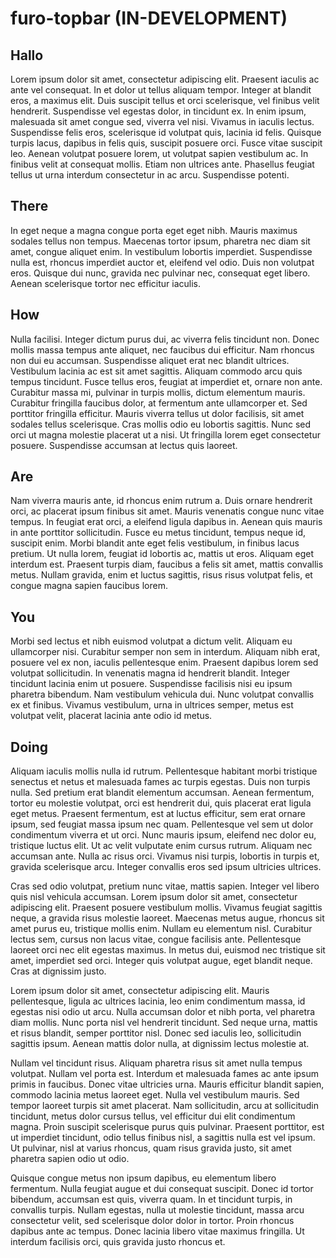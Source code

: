 # furo-topbar (IN-DEVELOPMENT)

## Hallo

Lorem ipsum dolor sit amet, consectetur adipiscing elit. Praesent iaculis ac ante vel consequat. In et dolor ut tellus aliquam tempor. Integer at blandit eros, a maximus elit. Duis suscipit tellus et orci scelerisque, vel finibus velit hendrerit. Suspendisse vel egestas dolor, in tincidunt ex. In enim ipsum, malesuada sit amet congue sed, viverra vel nisi. Vivamus in iaculis lectus. Suspendisse felis eros, scelerisque id volutpat quis, lacinia id felis. Quisque turpis lacus, dapibus in felis quis, suscipit posuere orci. Fusce vitae suscipit leo. Aenean volutpat posuere lorem, ut volutpat sapien vestibulum ac. In finibus velit at consequat mollis. Etiam non ultrices ante. Phasellus feugiat tellus ut urna interdum consectetur in ac arcu. Suspendisse potenti.

## There

In eget neque a magna congue porta eget eget nibh. Mauris maximus sodales tellus non tempus. Maecenas tortor ipsum, pharetra nec diam sit amet, congue aliquet enim. In vestibulum lobortis imperdiet. Suspendisse nulla est, rhoncus imperdiet auctor et, eleifend vel odio. Duis non volutpat eros. Quisque dui nunc, gravida nec pulvinar nec, consequat eget libero. Aenean scelerisque tortor nec efficitur iaculis.

## How

Nulla facilisi. Integer dictum purus dui, ac viverra felis tincidunt non. Donec mollis massa tempus ante aliquet, nec faucibus dui efficitur. Nam rhoncus non dui eu accumsan. Suspendisse aliquet erat nec blandit ultrices. Vestibulum lacinia ac est sit amet sagittis. Aliquam commodo arcu quis tempus tincidunt. Fusce tellus eros, feugiat at imperdiet et, ornare non ante. Curabitur massa mi, pulvinar in turpis mollis, dictum elementum mauris. Curabitur fringilla faucibus dolor, at fermentum ante ullamcorper et. Sed porttitor fringilla efficitur. Mauris viverra tellus ut dolor facilisis, sit amet sodales tellus scelerisque. Cras mollis odio eu lobortis sagittis. Nunc sed orci ut magna molestie placerat ut a nisi. Ut fringilla lorem eget consectetur posuere. Suspendisse accumsan at lectus quis laoreet.

## Are

Nam viverra mauris ante, id rhoncus enim rutrum a. Duis ornare hendrerit orci, ac placerat ipsum finibus sit amet. Mauris venenatis congue nunc vitae tempus. In feugiat erat orci, a eleifend ligula dapibus in. Aenean quis mauris in ante porttitor sollicitudin. Fusce eu metus tincidunt, tempus neque id, suscipit enim. Morbi blandit ante eget felis vestibulum, in finibus lacus pretium. Ut nulla lorem, feugiat id lobortis ac, mattis ut eros. Aliquam eget interdum est. Praesent turpis diam, faucibus a felis sit amet, mattis convallis metus. Nullam gravida, enim et luctus sagittis, risus risus volutpat felis, et congue magna sapien faucibus lorem.

## You

Morbi sed lectus et nibh euismod volutpat a dictum velit. Aliquam eu ullamcorper nisi. Curabitur semper non sem in interdum. Aliquam nibh erat, posuere vel ex non, iaculis pellentesque enim. Praesent dapibus lorem sed volutpat sollicitudin. In venenatis magna id hendrerit blandit. Integer tincidunt lacinia enim ut posuere. Suspendisse facilisis nisi eu ipsum pharetra bibendum. Nam vestibulum vehicula dui. Nunc volutpat convallis ex et finibus. Vivamus vestibulum, urna in ultrices semper, metus est volutpat velit, placerat lacinia ante odio id metus.

## Doing

Aliquam iaculis mollis nulla id rutrum. Pellentesque habitant morbi tristique senectus et netus et malesuada fames ac turpis egestas. Duis non turpis nulla. Sed pretium erat blandit elementum accumsan. Aenean fermentum, tortor eu molestie volutpat, orci est hendrerit dui, quis placerat erat ligula eget metus. Praesent fermentum, est at luctus efficitur, sem erat ornare ipsum, sed feugiat massa ipsum nec quam. Pellentesque vel sem ut dolor condimentum viverra et ut orci. Nunc mauris ipsum, eleifend nec dolor eu, tristique luctus elit. Ut ac velit vulputate enim cursus rutrum. Aliquam nec accumsan ante. Nulla ac risus orci. Vivamus nisi turpis, lobortis in turpis et, gravida scelerisque arcu. Integer convallis eros sed ipsum ultricies ultrices.

Cras sed odio volutpat, pretium nunc vitae, mattis sapien. Integer vel libero quis nisl vehicula accumsan. Lorem ipsum dolor sit amet, consectetur adipiscing elit. Praesent posuere vestibulum mollis. Vivamus feugiat sagittis neque, a gravida risus molestie laoreet. Maecenas metus augue, rhoncus sit amet purus eu, tristique mollis enim. Nullam eu elementum nisl. Curabitur lectus sem, cursus non lacus vitae, congue facilisis ante. Pellentesque laoreet orci nec elit egestas maximus. In metus dui, euismod nec tristique sit amet, imperdiet sed orci. Integer quis volutpat augue, eget blandit neque. Cras at dignissim justo.

Lorem ipsum dolor sit amet, consectetur adipiscing elit. Mauris pellentesque, ligula ac ultrices lacinia, leo enim condimentum massa, id egestas nisi odio ut arcu. Nulla accumsan dolor et nibh porta, vel pharetra diam mollis. Nunc porta nisl vel hendrerit tincidunt. Sed neque urna, mattis et risus blandit, semper porttitor nisl. Donec sed iaculis leo, sollicitudin sagittis ipsum. Aenean mattis dolor nulla, at dignissim lectus molestie at.

Nullam vel tincidunt risus. Aliquam pharetra risus sit amet nulla tempus volutpat. Nullam vel porta est. Interdum et malesuada fames ac ante ipsum primis in faucibus. Donec vitae ultricies urna. Mauris efficitur blandit sapien, commodo lacinia metus laoreet eget. Nulla vel vestibulum mauris. Sed tempor laoreet turpis sit amet placerat. Nam sollicitudin, arcu at sollicitudin tincidunt, metus dolor cursus tellus, vel efficitur dui elit condimentum magna. Proin suscipit scelerisque purus quis pulvinar. Praesent porttitor, est ut imperdiet tincidunt, odio tellus finibus nisl, a sagittis nulla est vel ipsum. Ut pulvinar, nisl at varius rhoncus, quam risus gravida justo, sit amet pharetra sapien odio ut odio.

Quisque congue metus non ipsum dapibus, eu elementum libero fermentum. Nulla feugiat augue et dui consequat suscipit. Donec id tortor bibendum, accumsan est quis, viverra quam. In et tincidunt turpis, in convallis turpis. Nullam egestas, nulla ut molestie tincidunt, massa arcu consectetur velit, sed scelerisque dolor dolor in tortor. Proin rhoncus dapibus ante ac tempus. Donec lacinia libero vitae maximus fringilla. Ut interdum facilisis orci, quis gravida justo rhoncus et.
